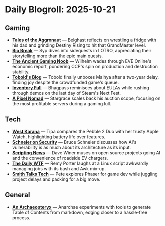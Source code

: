 # Daily Blogroll: 2025-10-21

## Gaming

- **[Tales of the Aggronaut](https://aggronaut.com/2025/10/20/grandmasters-or-bust/)** — Belghast reflects on wrestling a fridge with his dad and grinding Destiny Rising to hit that GrandMaster level.
- **[Bio Break](https://biobreak.wordpress.com/2025/10/20/lotro-mirror-mirror-on-the-wall/)** — Syp dives into sidequests in LOTRO, appreciating their storytelling more than the epic main quests.
- **[The Ancient Gaming Noob](https://tagn.wordpress.com/2025/10/20/the-september-2025-eve-online-monthly-economic-report/)** — Wilhelm wades through EVE Online's economic report, pondering CCP's spin on production and destruction stability.
- **[Tobold's Blog](http://tobolds.blogspot.com/2025/10/malhya-lands-of-legends-unboxing.html)** — Tobold finally unboxes Malhya after a two-year delay, finding joy despite the crowdfunded game's queue.
- **[Inventory Full](https://bhagpuss.blogspot.com/2025/10/next-fest-no-spoilers.html)** — Bhagpuss reminisces about EULAs while rushing through demos on the last day of Steam's Next Fest.
- **[A Pixel Nomad](https://pixelnomad.ca/2025/10/20/gold-making-week-42-2025/)** — Stargrace scales back his auction scope, focusing on the most profitable servers during a gaming lull.
## Tech

- **[West Karana](https://westkarana.blog/2025/10/20/got-my-pebble-2-duo/)** — Tipa compares the Pebble 2 Duo with her trusty Apple Watch, highlighting battery life over features.
- **[Schneier on Security](https://www.schneier.com/blog/archives/2025/10/agentic-ais-ooda-loop-problem.html)** — Bruce Schneier discusses how AI's vulnerability is as much about its architecture as its input.
- **[Scripting News](http://scripting.com/2025/10/20.html#a013239)** — Dave Winer muses on open source projects going AI and the convenience of roadside EV chargers.
- **[The Daily WTF](https://thedailywtf.com/articles/the-batch-managing-batch-file)** — Remy Porter laughs at a Linux script awkwardly managing jobs with its bash and Awk mix-up.
- **[Smith Talks Tech](https://smithtalkstech.com/2025/10/20/learning-journey-week-of-oct-20th-2025/)** — Pete explores Phaser for game dev while juggling project delays and packing for a big move.
## General

- **[An Archaeopteryx](https://anarchaeopteryx.bearblog.dev/2025-10-20-generating-a-toc/)** — Anarchae experiments with tools to generate Table of Contents from markdown, edging closer to a hassle-free process.
